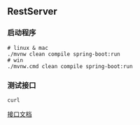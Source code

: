 ## RestServer

### 启动程序
```shell
# linux & mac
./mvnw clean compile spring-boot:run
# win
./mvnw.cmd clean compile spring-boot:run
```

### 测试接口
```shell
curl 
```

[接口文档](http://www.baidu.com)